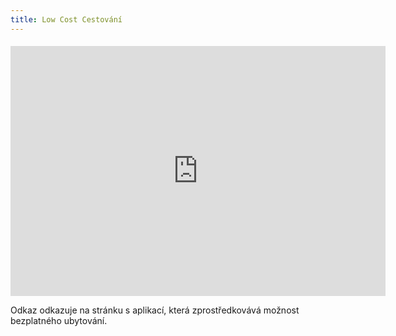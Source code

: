 ```yaml
---
title: Low Cost Cestování
---
```

<blockquote class="embedly-card"><h4><a href="https://www.couchsurfing.com/">  </a>
</blockquote>
<iframe src="https://www.couchsurfing.com/" style="border:0px #ffffff none;" name="myiFrame" scrolling="no" frameborder="1" marginheight="0px" marginwidth="0px" height="400px" width="600px" allowfullscreen></iframe>
<p>
  Odkaz odkazuje na stránku s aplikací, která zprostředkovává možnost bezplatného ubytování.
  </p>
